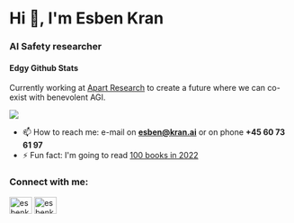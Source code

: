 <h1>Hi 👋, I'm Esben Kran</h1>
<h3>AI Safety researcher</h3>

#### Edgy Github Stats

Currently working at [Apart Research](https://a-part.ai) to create a future where we can co-exist with benevolent AGI.

<img align="center" src="https://github-readme-stats.vercel.app/api?username=esbenkc&show_icons=true&theme=radical&count_private=true&hide=stars" />

- 📫 How to reach me: e-mail on **esben@kran.ai** or on phone **+45 60 73 61 97**
- ⚡ Fun fact: I'm going to read [100 books in 2022](https://www.goodreads.com/user_challenges/32486229)

<h3 align="left">Connect with me:</h3>
<p align="left">
<a href="https://twitter.com/esbenkc" target="blank"><img align="center" src="https://cdn.jsdelivr.net/npm/simple-icons@3.0.1/icons/twitter.svg" alt="esbenkc" height="30" width="40" /></a>
<a href="https://linkedin.com/in/esbenkc" target="blank"><img align="center" src="https://cdn.jsdelivr.net/npm/simple-icons@3.0.1/icons/linkedin.svg" alt="esbenkc" height="30" width="40" /></a>
</p>
